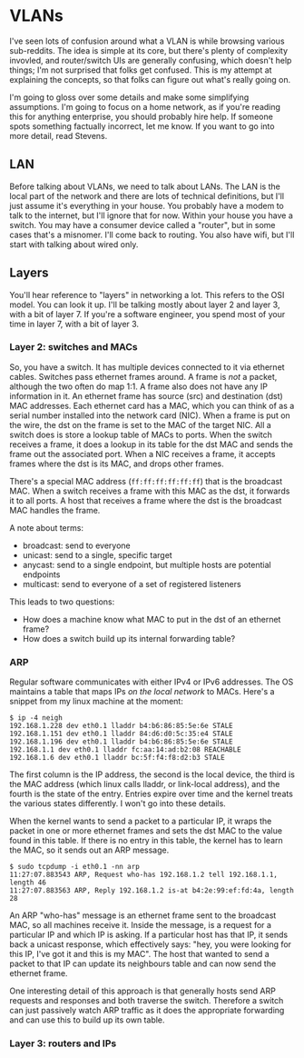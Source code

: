 # VLANs

I've seen lots of confusion around what a VLAN is while browsing various sub-reddits.  The idea is simple at its core, but there's plenty of complexity invovled, and router/switch UIs are generally confusing, which doesn't help things; I'm not surprised that folks get confused.  This is my attempt at explaining the concepts, so that folks can figure out what's really going on.

I'm going to gloss over some details and make some simplifying assumptions.  I'm going to focus on a home network, as if you're reading this for anything enterprise, you should probably hire help.  If someone spots something factually incorrect, let me know.  If you want to go into more detail, read Stevens.

## LAN

Before talking about VLANs, we need to talk about LANs.  The LAN is the local part of the network and there are lots of technical definitions, but I'll just assume it's everything in your house.  You probably have a modem to talk to the internet, but I'll ignore that for now.  Within your house you have a switch.  You may have  a consumer device called a "router", but in some cases that's a misnomer.  I'll come back to routing.  You also have wifi, but I'll start with talking about wired only.

## Layers

You'll hear reference to "layers" in networking a lot.  This refers to the OSI model.  You can look it up.  I'll be talking mostly about layer 2 and layer 3, with a bit of layer 7.  If you're a software engineer, you spend most of your time in layer 7, with a bit of layer 3.

### Layer 2: switches and MACs

So, you have a switch.  It has multiple devices connected to it via ethernet cables.  Switches pass ethernet frames around.  A frame is *not* a packet, although the two often do map 1:1.  A frame also does not have any IP information in it.  An ethernet frame has source (src) and destination (dst) MAC addresses.  Each ethernet card has a MAC, which you can think of as a serial number installed into the network card (NIC).  When a frame is put on the wire, the dst on the frame is set to the MAC of the target NIC.  All a switch does is store a lookup table of MACs to ports.  When the switch receives a frame, it does a lookup in its table for the dst MAC and sends the frame out the associated port.  When a NIC receives a frame, it accepts frames where the dst is its MAC, and drops other frames.

There's a special MAC address (`ff:ff:ff:ff:ff:ff`) that is the broadcast MAC.  When a switch receives a frame with this MAC as the dst, it forwards it to all ports.  A host that receives a frame where the dst is the broadcast MAC handles the frame.

A note about terms:

* broadcast: send to everyone
* unicast: send to a single, specific target
* anycast: send to a single endpoint, but multiple hosts are potential endpoints
* multicast: send to everyone of a set of registered listeners

This leads to two questions:

* How does a machine know what MAC to put in the dst of an ethernet frame?
* How does a switch build up its internal forwarding table?

### ARP

Regular software communicates with either IPv4 or IPv6 addresses.  The OS maintains a table that maps IPs *on the local network* to MACs.  Here's a snippet from my linux machine at the moment:

```
$ ip -4 neigh
192.168.1.228 dev eth0.1 lladdr b4:b6:86:85:5e:6e STALE
192.168.1.151 dev eth0.1 lladdr 84:d6:d0:5c:35:e4 STALE
192.168.1.196 dev eth0.1 lladdr b4:b6:86:85:5e:6e STALE
192.168.1.1 dev eth0.1 lladdr fc:aa:14:ad:b2:08 REACHABLE
192.168.1.6 dev eth0.1 lladdr bc:5f:f4:f8:d2:b3 STALE
```

The first column is the IP address, the second is the local device, the third is the MAC address (which linux calls lladdr, or link-local address), and the fourth is the state of the entry.  Entries expire over time and the kernel treats the various states differently.  I won't go into these details.

When the kernel wants to send a packet to a particular IP, it wraps the packet in one or more ethernet frames and sets the dst MAC to the value found in this table.  If there is no entry in this table, the kernel has to learn the MAC, so it sends out an ARP message.

```
$ sudo tcpdump -i eth0.1 -nn arp
11:27:07.883543 ARP, Request who-has 192.168.1.2 tell 192.168.1.1, length 46
11:27:07.883563 ARP, Reply 192.168.1.2 is-at b4:2e:99:ef:fd:4a, length 28
```

An ARP "who-has" message is an ethernet frame sent to the broadcast MAC, so all machines receive it.  Inside the message, is a request for a particular IP and which IP is asking.  If a particular host has that IP, it sends back a unicast response, which effectively says: "hey, you were looking for this IP, I've got it and this is my MAC".  The host that wanted to send a packet to that IP can update its neighbours table and can now send the ethernet frame.

One interesting detail of this approach is that generally hosts send ARP requests and responses and both traverse the switch.  Therefore a switch can just passively watch ARP traffic as it does the appropriate forwarding and can use this to build up its own table.

### Layer 3: routers and IPs


